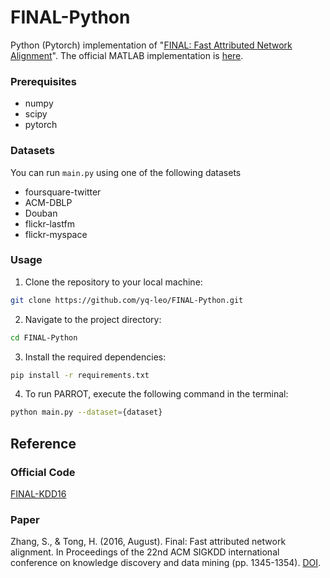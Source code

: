 # FINAL-Python

Python (Pytorch) implementation of "[FINAL: Fast Attributed Network Alignment](https://dl.acm.org/doi/abs/10.1145/2939672.2939766)". The official MATLAB implementation is [here](https://github.com/sizhang92/FINAL-KDD16).

### Prerequisites

- numpy
- scipy
- pytorch

### Datasets
You can run `main.py` using one of the following datasets

- foursquare-twitter
- ACM-DBLP
- Douban
- flickr-lastfm
- flickr-myspace

### Usage

1. Clone the repository to your local machine:

```sh
git clone https://github.com/yq-leo/FINAL-Python.git
```

2. Navigate to the project directory:

```sh
cd FINAL-Python
```

3. Install the required dependencies:
```sh
pip install -r requirements.txt
```

4. To run PARROT, execute the following command in the terminal:
```sh
python main.py --dataset={dataset}
```

## Reference
### Official Code
[FINAL-KDD16](https://github.com/zhichenz98/PARROT-WWW23)

### Paper
Zhang, S., & Tong, H. (2016, August). Final: Fast attributed network alignment. In Proceedings of the 22nd ACM SIGKDD international conference on knowledge discovery and data mining (pp. 1345-1354). [DOI](http://dx.doi.org/10.1145/2939672.2939766).
